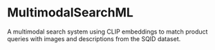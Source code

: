 # MultimodalSearchML
A multimodal search system using CLIP embeddings to match product queries with images and descriptions from the SQID dataset.

